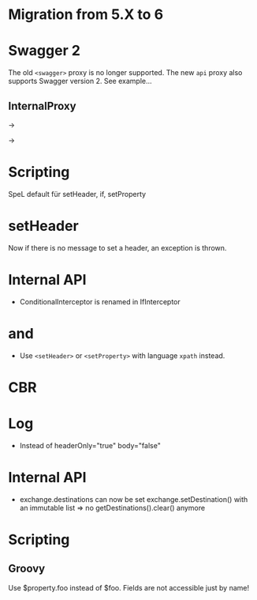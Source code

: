 # Migration from 5.X to 6

# Swagger 2

The old `<swagger>` proxy is no longer supported. The new `api` proxy also supports Swagger version 2.
See example...

## InternalProxy

<internalProxy name="foo"/>  -> <internal name="foo"></internal>

<target url="service:a"/> -> <target url="internal://a"/>

# Scripting

SpeL default für setHeader, if, setProperty

# setHeader

Now if there is no message to set a header, an exception is thrown.

# Internal API

- ConditionalInterceptor is renamed in IfInterceptor

# <xPAth> and <xPathExtractor>
- Use `<setHeader>` or `<setProperty>` with language `xpath` instead.

# CBR

# Log

- Instead of headerOnly="true" body="false"

# Internal API

- exchange.destinations can now be set exchange.setDestination() with an immutable list
  => no getDestinations().clear() anymore

# Scripting 

## Groovy

Use $property.foo instead of $foo. Fields are not accessible just by name!